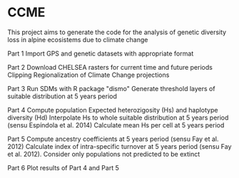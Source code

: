 # CCME
This project aims to generate the code for the analysis of genetic diversity loss in alpine ecosistems due to climate change

Part 1 
Import GPS and genetic datasets with appropriate format

Part 2
Download CHELSEA rasters for current time and future periods
Clipping 
Regionalization of Climate Change projections

Part 3
Run SDMs with R package "dismo"
Generate threshold layers of suitable distribution at 5 years period

Part 4
Compute population Expected heterozigosity (Hs) and haplotype diversity (Hd)
Interpolate Hs to whole suitable distribution at 5 years period (sensu Espíndola et al. 2014)
Calculate mean Hs per cell at 5 years period

Part 5
Compute ancestry coefficients at 5 years period (sensu Fay et al. 2012)
Calculate index of intra-specific turnover at 5 years period (sensu Fay et al. 2012). Consider only populations not predicted to be extinct

Part 6
Plot results of Part 4 and Part 5



